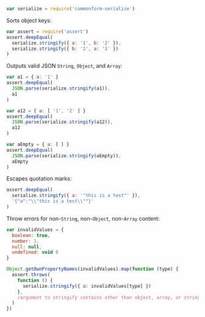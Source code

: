 ```javascript
var serialize = require('commonform-serialize')
```

Sorts object keys:

```javascript
var assert = require('assert')
assert.deepEqual(
  serialize.stringify({ a: '1', b: '2' }),
  serialize.stringify({ b: '2', a: '1' })
)
```

Outputs valid JSON `String`, `Object`, and `Array`:

```javascript
var a1 = { a: '1' }
assert.deepEqual(
  JSON.parse(serialize.stringify(a1)),
  a1
)

var a12 = { a: [ '1', '2' ] }
assert.deepEqual(
  JSON.parse(serialize.stringify(a12)),
  a12
)

var aEmpty = { a: [ ] }
assert.deepEqual(
  JSON.parse(serialize.stringify(aEmpty)),
  aEmpty
)
```

Escapes quotation marks:

```javascript
assert.deepEqual(
  serialize.stringify({ a: '"this is a test"' }),
  '{"a":"\\"this is a test\\""}'
)
```

Throw errors for non-`String`, non-`Object`, non-`Array` content:

```javascript
var invalidValues = {
  boolean: true,
  number: 1,
  null: null,
  undefined: void 0
}

Object.getOwnPropertyNames(invalidValues).map(function (type) {
  assert.throws(
    function () {
      serialize.stringify({ a: invalidValues[type] })
    },
    /argument to stringify contains other than object, array, or string/
  )
})
```
